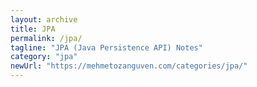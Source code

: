 ```yaml
---
layout: archive
title: JPA
permalink: /jpa/
tagline: "JPA (Java Persistence API) Notes"
category: "jpa"
newUrl: "https://mehmetozanguven.com/categories/jpa/"
---
```

